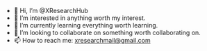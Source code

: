 - 👋 Hi, I’m @XResearchHub
- 👀 I’m interested in anything worth my interest.
- 🌱 I’m currently learning everything worth learning.
- 💞️ I’m looking to collaborate on something worth collaborating on.
- 📫 How to reach me: xresearchmail@gmail.com

<!---
XResearchHub/XResearchHub is a ✨ special ✨ repository because its `README.md` (this file) appears on your GitHub profile.
You can click the Preview link to take a look at your changes.
--->
